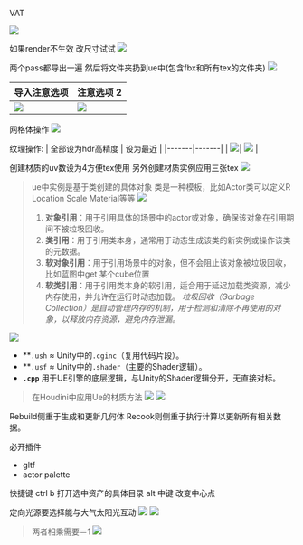 VAT

![](d:/BaiduSyncdisk/DyVault/Notes/UE/images/2025-03-04-19-42-39.png)

如果render不生效 改尺寸试试
![](d:/BaiduSyncdisk/DyVault/Notes/UE/images/2025-03-04-20-05-18.png)


两个pass都导出一遍 然后将文件夹扔到ue中(包含fbx和所有tex的文件夹)
![](d:/BaiduSyncdisk/DyVault/Notes/UE/images/2025-03-04-20-17-45.png)


| 导入注意选项 | 注意选项 2 |
|-------|-------|
|   ![](d:/BaiduSyncdisk/DyVault/Notes/UE/images/2025-03-04-20-16-34.png)    |    ![](d:/BaiduSyncdisk/DyVault/Notes/UE/images/2025-03-04-20-19-15.png) |

网格体操作
![](d:/BaiduSyncdisk/DyVault/Notes/UE/images/2025-03-04-20-23-26.png)

纹理操作:
| 全部设为hdr高精度 | 设为最近 |
|-------|-------|
|   ![](d:/BaiduSyncdisk/DyVault/Notes/UE/images/2025-03-04-21-13-34.png)|    ![](d:/BaiduSyncdisk/DyVault/Notes/UE/images/2025-03-04-19-28-24.png)
   |

创建材质的uv数设为4方便tex使用 另外创建材质实例应用三张tex
![](d:/BaiduSyncdisk/DyVault/Notes/UE/images/2025-03-04-20-09-35.png)

>ue中实例是基于类创建的具体对象 类是一种模板，比如Actor类可以定义R Location Scale Material等等
>![](d:/BaiduSyncdisk/DyVault/Notes/UE/images/2025-02-21-22-08-25.png)
>1. **对象引用**：用于引用具体的场景中的actor或对象，确保该对象在引用期间不被垃圾回收。
>2. **类引用**：用于引用类本身，通常用于动态生成该类的新实例或操作该类的元数据。
>3. **软对象引用**：用于引用场景中的对象，但不会阻止该对象被垃圾回收，比如蓝图中get 某个cube位置
>4. **软类引用**：用于引用类本身的软引用，适合用于延迟加载类资源，减少内存使用，并允许在运行时动态加载。
*垃圾回收（Garbage Collection）是自动管理内存的机制，用于检测和清除不再使用的对象，以释放内存资源，避免内存泄漏。*
 
![](d:/BaiduSyncdisk/DyVault/Notes/UE/images/2025-02-21-19-12-04.png)


- **`.ush` ≈ Unity中的`.cginc`（复用代码片段）。  
- **`.usf` ≈ Unity中的`.shader`（主要的Shader逻辑）。  
- **`.cpp`** 用于UE引擎的底层逻辑，与Unity的Shader逻辑分开，无直接对标。

>在Houdini中应用Ue的材质方法
![](d:/BaiduSyncdisk/DyVault/Notes/UE/images/2024-12-18-19-07-03.png)
![](d:/BaiduSyncdisk/DyVault/Notes/UE/images/2024-12-18-19-06-30.png)



Rebuild侧重于生成和更新几何体
Recook则侧重于执行计算以更新所有相关数据。

必开插件
* gltf
* actor palette

快捷键
ctrl b 打开选中资产的具体目录
alt 中键 改变中心点

定向光源要选择能与大气太阳光互动
![](d:/BaiduSyncdisk/DyVault/Notes/UE/images/2024-11-10-12-30-16.png)
![](d:/BaiduSyncdisk/DyVault/Notes/UE/images/2024-11-10-12-30-02.png)

>两者相乘需要＝1
![](d:/BaiduSyncdisk/DyVault/Notes/UE/images/2024-11-10-12-54-31.png)